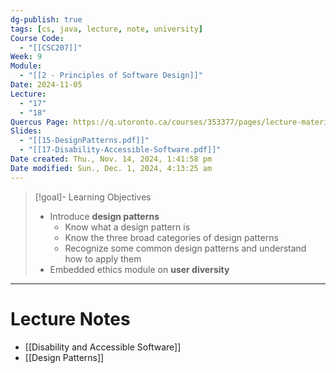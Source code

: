 ```yaml
---
dg-publish: true
tags: [cs, java, lecture, note, university]
Course Code:
  - "[[CSC207]]"
Week: 9
Module:
  - "[[2 - Principles of Software Design]]"
Date: 2024-11-05
Lecture:
  - "17"
  - "18"
Quercus Page: https://q.utoronto.ca/courses/353377/pages/lecture-materials-for-week-9?module_item_id=6229421
Slides:
  - "[[15-DesignPatterns.pdf]]"
  - "[[17-Disability-Accessible-Software.pdf]]"
Date created: Thu., Nov. 14, 2024, 1:41:58 pm
Date modified: Sun., Dec. 1, 2024, 4:13:25 am
---
```


> [!goal]- Learning Objectives
> - Introduce **design patterns**
>     - Know what a design pattern is
>     - Know the three broad categories of design patterns
>     - Recognize some common design patterns and understand how to apply them
> - Embedded ethics module on **user diversity**

---

# Lecture Notes

- [[Disability and Accessible Software]]
- [[Design Patterns]]

